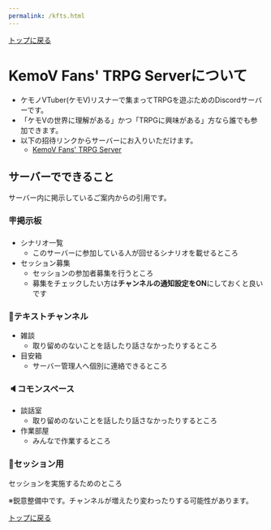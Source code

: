 ```yaml
---
permalink: /kfts.html
---
```


[トップに戻る](/)

# KemoV Fans' TRPG Serverについて
- ケモノVTuber(ケモV)リスナーで集まってTRPGを遊ぶためのDiscordサーバーです。
- 「ケモVの世界に理解がある」かつ「TRPGに興味がある」方なら誰でも参加できます。
- 以下の招待リンクからサーバーにお入りいただけます。
  - [KemoV Fans' TRPG Server](https://discord.gg/whRzgN88ut)

## サーバーでできること
サーバー内に掲示しているご案内からの引用です。

### 🪧掲示板
- シナリオ一覧
  - このサーバーに参加している人が回せるシナリオを載せるところ
- セッション募集
  - セッションの参加者募集を行うところ
  - 募集をチェックしたい方は**チャンネルの通知設定をON**にしておくと良いです

### 💬テキストチャンネル
- 雑談
  - 取り留めのないことを話したり話さなかったりするところ
- 目安箱
  - サーバー管理人へ個別に連絡できるところ

### 🔈コモンスペース
- 談話室
  - 取り留めのないことを話したり話さなかったりするところ
- 作業部屋
  - みんなで作業するところ

### 🎲セッション用
セッションを実施するためのところ

※鋭意整備中です。チャンネルが増えたり変わったりする可能性があります。

[トップに戻る](/)
